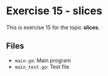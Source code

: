 # Exercise 15 - slices

This is exercise 15 for the topic **slices**.

## Files
- `main.go`: Main program
- `main_test.go`: Test file
